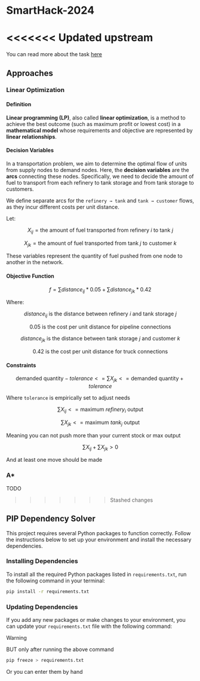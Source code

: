 # SmartHack-2024

<<<<<<< Updated upstream
=======
You can read more about the task [here](/docs/problem.md)

## Approaches

### Linear Optimization

#### Definition

**Linear programming (LP)**, also called **linear optimization**, is a method to achieve the best outcome (such as maximum profit or lowest cost) in a **mathematical model** whose requirements and objective are represented by **linear relationships**.

#### Decision Variables

In a transportation problem, we aim to determine the optimal flow of units from supply nodes to demand nodes. Here, the **decision variables** are the **arcs** connecting these nodes. Specifically, we need to decide the amount of fuel to transport from each refinery to tank storage and from tank storage to customers.

We define separate arcs for the `refinery → tank` and `tank → customer` flows, as they incur different costs per unit distance.

Let:

```math
X_{ij} = \text{the amount of fuel transported from refinery } i \text{ to tank } j
```

```math
X_{jk} = \text{the amount of fuel transported from tank } j \text{ to customer } k
```

These variables represent the quantity of fuel pushed from one node to another in the network.

#### Objective Function

```math
f = \sum{} distance_{ij} * 0.05 + \sum{} distance_{jk} * 0.42 
```

Where:

```math
distance_{ij} \text{ is the distance between refinery } i \text{ and tank storage } j
```

```math
0.05 \text{ is the cost per unit distance for pipeline connections}
```

```math
distance_{jk} \text{ is the distance between tank storage } j \text{ and customer } k
```

```math
0.42 \text{ is the cost per unit distance for truck connections}
```

#### Constraints

```math
\text{demanded quantity} - tolerance <= \sum{} X_{jk} <= \text{demanded quantity} + tolerance
```

Where `tolerance` is empirically set to adjust needs

```math
\sum{} X_{ij} <= \text{maximum } refinery_{i} \text{ output}
```

```math
\sum{} X_{jk} <= \text{maximum } tank_{j} \text{ output}
```

Meaning you can not push more than your current stock or max output

```math
\sum{} X_{ij} + \sum{} X_{jk} > 0
```

And at least one move should be made

### A*

TODO

>>>>>>> Stashed changes
## PIP Dependency Solver

This project requires several Python packages to function correctly. Follow the instructions below to set up your environment and install the necessary dependencies.

### Installing Dependencies

To install all the required Python packages listed in `requirements.txt`, run the following command in your terminal:

```bash
pip install -r requirements.txt
```

### Updating Dependencies

If you add any new packages or make changes to your environment, you can update your `requirements.txt` file with the following command:

> [!WARNING]
> BUT only after running the above command

```bash
pip freeze > requirements.txt
```

Or you can enter them by hand 